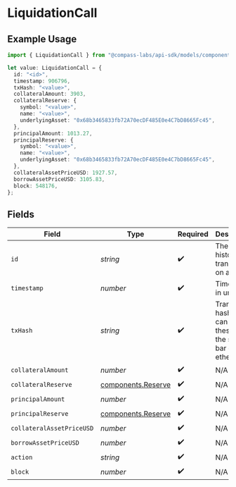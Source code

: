 # LiquidationCall

## Example Usage

```typescript
import { LiquidationCall } from "@compass-labs/api-sdk/models/components";

let value: LiquidationCall = {
  id: "<id>",
  timestamp: 906796,
  txHash: "<value>",
  collateralAmount: 3903,
  collateralReserve: {
    symbol: "<value>",
    name: "<value>",
    underlyingAsset: "0x68b3465833fb72A70ecDF485E0e4C7bD8665Fc45",
  },
  principalAmount: 1013.27,
  principalReserve: {
    symbol: "<value>",
    name: "<value>",
    underlyingAsset: "0x68b3465833fb72A70ecDF485E0e4C7bD8665Fc45",
  },
  collateralAssetPriceUSD: 1927.57,
  borrowAssetPriceUSD: 3105.83,
  block: 548176,
};
```

## Fields

| Field                                                                  | Type                                                                   | Required                                                               | Description                                                            |
| ---------------------------------------------------------------------- | ---------------------------------------------------------------------- | ---------------------------------------------------------------------- | ---------------------------------------------------------------------- |
| `id`                                                                   | *string*                                                               | :heavy_check_mark:                                                     | The id of a historical transaction on aave                             |
| `timestamp`                                                            | *number*                                                               | :heavy_check_mark:                                                     | Timestamp in unix time                                                 |
| `txHash`                                                               | *string*                                                               | :heavy_check_mark:                                                     | Transaction hash. You can paste these into the search bar on etherscan |
| `collateralAmount`                                                     | *number*                                                               | :heavy_check_mark:                                                     | N/A                                                                    |
| `collateralReserve`                                                    | [components.Reserve](../../models/components/reserve.md)               | :heavy_check_mark:                                                     | N/A                                                                    |
| `principalAmount`                                                      | *number*                                                               | :heavy_check_mark:                                                     | N/A                                                                    |
| `principalReserve`                                                     | [components.Reserve](../../models/components/reserve.md)               | :heavy_check_mark:                                                     | N/A                                                                    |
| `collateralAssetPriceUSD`                                              | *number*                                                               | :heavy_check_mark:                                                     | N/A                                                                    |
| `borrowAssetPriceUSD`                                                  | *number*                                                               | :heavy_check_mark:                                                     | N/A                                                                    |
| `action`                                                               | *string*                                                               | :heavy_check_mark:                                                     | N/A                                                                    |
| `block`                                                                | *number*                                                               | :heavy_check_mark:                                                     | N/A                                                                    |